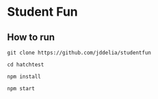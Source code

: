 # Student Fun

## How to run

`git clone https://github.com/jddelia/studentfun`

`cd hatchtest`

`npm install`

`npm start`
